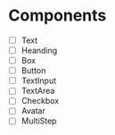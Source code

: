 # Components 

- [ ] Text
- [ ] Heanding
- [ ] Box
- [ ] Button
- [ ] TextInput
- [ ] TextArea
- [ ] Checkbox
- [ ] Avatar
- [ ] MultiStep
